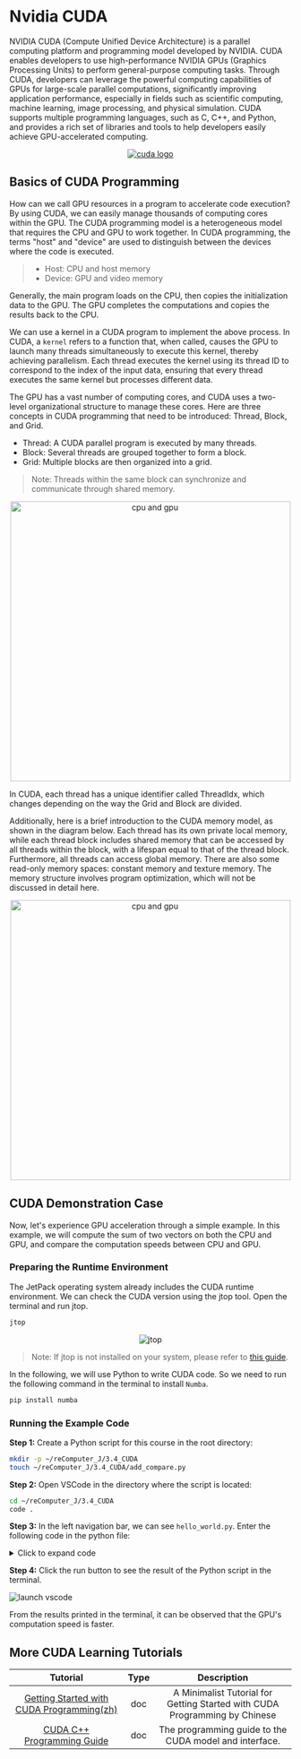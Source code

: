 
# Nvidia CUDA

NVIDIA CUDA (Compute Unified Device Architecture) is a parallel computing platform and programming model developed by NVIDIA. CUDA enables developers to use high-performance NVIDIA GPUs (Graphics Processing Units) to perform general-purpose computing tasks. Through CUDA, developers can leverage the powerful computing capabilities of GPUs for large-scale parallel computations, significantly improving application performance, especially in fields such as scientific computing, machine learning, image processing, and physical simulation. CUDA supports multiple programming languages, such as C, C++, and Python, and provides a rich set of libraries and tools to help developers easily achieve GPU-accelerated computing.

<p align="center">
  <a href="https://developer.nvidia.com/cuda-toolkit">
    <img src="./images/Nvidia_CUDA.png" alt="cuda logo">
  </a>
</p>

## Basics of CUDA Programming

<!-- <p align="center">
    <img src="./images/cpu_and_gpu.png" alt="cpu and gpu">
</p> -->

How can we call GPU resources in a program to accelerate code execution? By using CUDA, we can easily manage thousands of computing cores within the GPU. The CUDA programming model is a heterogeneous model that requires the CPU and GPU to work together. In CUDA programming, the terms "host" and "device" are used to distinguish between the devices where the code is executed.

> - Host: CPU and host memory
> - Device: GPU and video memory

Generally, the main program loads on the CPU, then copies the initialization data to the GPU. The GPU completes the computations and copies the results back to the CPU.

<!-- need a gif here-->

We can use a kernel in a CUDA program to implement the above process. In CUDA, a `kernel` refers to a function that, when called, causes the GPU to launch many threads simultaneously to execute this kernel, thereby achieving parallelism. Each thread executes the kernel using its thread ID to correspond to the index of the input data, ensuring that every thread executes the same kernel but processes different data.

The GPU has a vast number of computing cores, and CUDA uses a two-level organizational structure to manage these cores. Here are three concepts in CUDA programming that need to be introduced: Thread, Block, and Grid.

- Thread: A CUDA parallel program is executed by many threads.
- Block: Several threads are grouped together to form a block.
- Grid: Multiple blocks are then organized into a grid.

> Note: Threads within the same block can synchronize and communicate through shared memory.

<p align="center">
    <img src="./images/thread_block_grid.png" alt="cpu and gpu" height="500">
</p>

In CUDA, each thread has a unique identifier called ThreadIdx, which changes depending on the way the Grid and Block are divided.

Additionally, here is a brief introduction to the CUDA memory model, as shown in the diagram below. Each thread has its own private local memory, while each thread block includes shared memory that can be accessed by all threads within the block, with a lifespan equal to that of the thread block. Furthermore, all threads can access global memory. There are also some read-only memory spaces: constant memory and texture memory. The memory structure involves program optimization, which will not be discussed in detail here.

<p align="center">
    <img src="./images/cuda_memory.png" alt="cpu and gpu" height="500">
</p>

## CUDA Demonstration Case

Now, let's experience GPU acceleration through a simple example. In this example, we will compute the sum of two vectors on both the CPU and GPU, and compare the computation speeds between CPU and GPU.

### Preparing the Runtime Environment

The JetPack operating system already includes the CUDA runtime environment. We can check the CUDA version using the jtop tool. Open the terminal and run jtop.

```bash
jtop
```
<p align="center">
    <img src="./images/jtop.png" alt="jtop">
</p>

> Note: If jtop is not installed on your system, please refer to [this guide](https://github.com/rbonghi/jetson_stats).

In the following, we will use Python to write CUDA code. So we need to run the following command in the terminal to install `Numba`.

```bash
pip install numba
```

### Running the Example Code

**Step 1:** Create a Python script for this course in the root directory:

```bash
mkdir -p ~/reComputer_J/3.4_CUDA
touch ~/reComputer_J/3.4_CUDA/add_compare.py
```

**Step 2:** Open VSCode in the directory where the script is located:

```bash
cd ~/reComputer_J/3.4_CUDA
code .
```

**Step 3:** In the left navigation bar, we can see `hello_world.py`. Enter the following code in the python file:

<details>
  <summary>Click to expand code</summary>

  ```python
from numba import cuda, float32
import numpy as np
import time


@cuda.jit
def add_gpu(a, b, out):
    tx = cuda.threadIdx.x
    ty = cuda.blockIdx.x
    block_size = cuda.blockDim.x
    grid_size = cuda.gridDim.x
    start = tx + ty * block_size
    stride = block_size * grid_size

    for i in range(start, a.shape[0], stride):
        out[i] = a[i] + b[i]

def add_cpu(a, b, out):
    for i in range(a.shape[0]):    
        out[i] = a[i] + b[i]

def main():
    # Prepare test data
    n = 10000000
    a = np.arange(n).astype(np.float32)
    b = np.arange(n).astype(np.float32)
    out = np.empty_like(a)

    # 1. Test CPU computation time
    start = time.time()
    add_cpu(a, b, out)
    print("CPU Time Taken:", time.time()-start)

    # 2. Test GPU computation time
    # Copy data from host memory to device memory
    d_a = cuda.to_device(a)
    d_b = cuda.to_device(b)
    d_out = cuda.device_array_like(out)
    # Define the number of threads per block and the number of blocks
    threads_per_block = 256  
    blocks_per_grid = (n + threads_per_block - 1) // threads_per_block
    # Compute the result
    start_gpu = time.time()
    add_gpu[blocks_per_grid, threads_per_block](d_a, d_b, d_out)
    end_gpu = time.time()
    # Copy the result from device memory back to host memory
    d_out.copy_to_host(out)

    print("GPU Time Taken:", end_gpu-start_gpu)


if __name__ == "__main__":
    main()

  ```
</details>

**Step 4:** Click the run button to see the result of the Python script in the terminal. 

![launch vscode](./images/vscode.png)

From the results printed in the terminal, it can be observed that the GPU's computation speed is faster.

## More CUDA Learning Tutorials

| **Tutorial** | **Type** | **Description** |
|:---------:|:---------:|:---------:|
| [Getting Started with CUDA Programming(zh)](https://zhuanlan.zhihu.com/p/34587739) | doc | A Minimalist Tutorial for Getting Started with CUDA Programming by Chinese |
| [CUDA C++ Programming Guide](https://docs.nvidia.com/cuda/cuda-c-programming-guide/index.html) | doc | The programming guide to the CUDA model and interface. |
